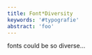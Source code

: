 ```yaml
---
title: Font*Diversity
keywords: '#typografie'
abstract: 'foo'
---
```


fonts could be so diverse...
